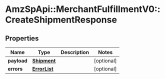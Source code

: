 # AmzSpApi::MerchantFulfillmentV0::CreateShipmentResponse

## Properties
Name | Type | Description | Notes
------------ | ------------- | ------------- | -------------
**payload** | [**Shipment**](Shipment.md) |  | [optional] 
**errors** | [**ErrorList**](ErrorList.md) |  | [optional] 

